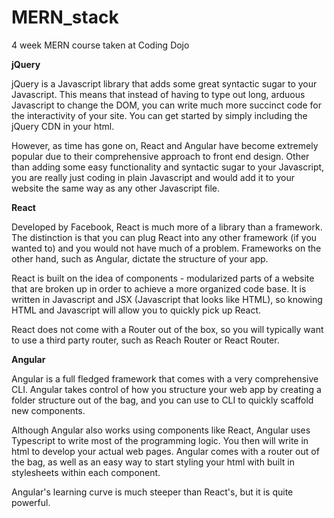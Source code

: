 # MERN_stack
4 week MERN course taken at Coding Dojo

**jQuery**

  jQuery is a Javascript library that adds some great syntactic sugar to your Javascript. This means that instead of having to type out long, arduous Javascript to change the DOM, you can write much more succinct code for the interactivity of your site. You can get started by simply including the jQuery CDN in your html. 

However, as time has gone on, React and Angular have become extremely popular due to their comprehensive approach to front end design. Other than adding some easy functionality and syntactic sugar to your Javascript, you are really just coding in plain Javascript and would add it to your website the same way as any other Javascript file.

**React**

  Developed by Facebook, React is much more of a library than a framework. The distinction is that you can plug React into any other framework (if you wanted to) and you would not have much of a problem. Frameworks on the other hand, such as Angular, dictate the structure of your app.

React is built on the idea of components - modularized parts of a website that are broken up in order to achieve a more organized code base. It is written in Javascript and JSX (Javascript that looks like HTML), so knowing HTML and Javascript will allow you to quickly pick up React.

React does not come with a Router out of the box, so you will typically want to use a third party router, such as Reach Router or React Router. 

**Angular**

  Angular is a full fledged framework that comes with a very comprehensive CLI. Angular takes control of how you structure your web app by creating a folder structure out of the bag, and you can use to CLI to quickly scaffold new components. 

Although Angular also works using components like React, Angular uses Typescript to write most of the programming logic. You then will write in html to develop your actual web pages. Angular comes with a router out of the bag, as well as an easy way to start styling your html with built in stylesheets within each component.

Angular's learning curve is much steeper than React's, but it is quite powerful.
